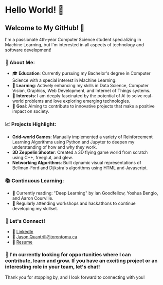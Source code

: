 # Hello World! 👋

## Welcome to My GitHub! 🚀

I'm a passionate 4th-year Computer Science student specializing in Machine Learning, but I'm interested in all aspects of technology and software development!

### 🤖 About Me:

- 🎓 **Education**: Currently pursuing my Bachelor's degree in Computer Science with a special interest in Machine Learning.
- 🌱 **Learning**: Actively enhancing my skills in Data Science, Computer Vision, Graphics, Web Development, and Internet of Things systems.
- 🚀 **Interests**: I am deeply fascinated by the potential of AI to solve real-world problems and love exploring emerging technologies.
- 🌟 **Goal**: Aiming to contribute to innovative projects that make a positive impact on society.
<!--
### 💻 Tech Stack:

- **Languages**: Proficient in Python, Java, C++, and JavaScript.
- **Frameworks & Libraries**: TensorFlow, PyTorch, React, Node.js.
- **Tools**: Git, Docker, Kubernetes, AWS, Azure.
- **Databases**: MySQL, MongoDB, PostgreSQL.
-->
### 📈 Projects Highlight:

- **Grid-world Games**: Manually implemented a variety of Reinforcement Learning Algorithms using Python and Jupyter to deepen my understanding of how and why they work.
- **3D Zeppelin Shooter**: Created a 3D flying game world from scratch using C++, freeglut, and glew.
- **Networking Algorithms**: Built dynamic visual representations of Bellman-Ford and Dijkstra's algorithms using HTML and Javascript.

### 📚 Continuous Learning:

- 📖 Currently reading: "Deep Learning" by Ian Goodfellow, Yoshua Bengio, and Aaron Courville.
- 📝 Regularly attending workshops and hackathons to continue developing my skillset.

### 🤝 Let's Connect!

- 💼 [LinkedIn](https://www.linkedin.com/in/jasonquantrill/)
- 📧 Jason.Quantrill@torontomu.ca
- 📄 [Resume](https://drive.google.com/file/d/1HXMX0QJigFmPiYEwgBSFDEtSJdhaZFjO/view?usp=sharing)

### 🌱 I'm currently looking for opportunities where I can contribute, learn and grow. If you have an exciting project or an interesting role in your team, let's chat!

Thank you for stopping by, and I look forward to connecting with you!


